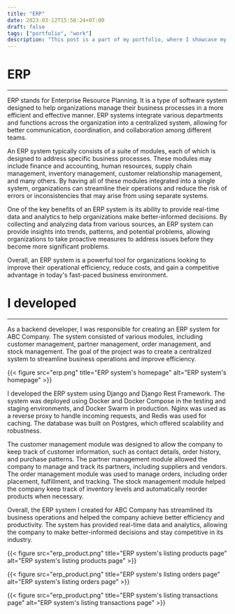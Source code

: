 ```yaml
---
title: "ERP"
date: 2023-03-12T15:58:24+07:00
draft: false
tags: ["portfolio", "work"]
description: "This post is a part of my portfolio, where I showcase my skills and experience as a backend developer. In this post, I will be discussing my contributions to an ERP system project."
---
```


# ERP
---

ERP stands for Enterprise Resource Planning. It is a type of software system designed to help organizations manage their business processes in a more efficient and effective manner. ERP systems integrate various departments and functions across the organization into a centralized system, allowing for better communication, coordination, and collaboration among different teams.

An ERP system typically consists of a suite of modules, each of which is designed to address specific business processes. These modules may include finance and accounting, human resources, supply chain management, inventory management, customer relationship management, and many others. By having all of these modules integrated into a single system, organizations can streamline their operations and reduce the risk of errors or inconsistencies that may arise from using separate systems.

One of the key benefits of an ERP system is its ability to provide real-time data and analytics to help organizations make better-informed decisions. By collecting and analyzing data from various sources, an ERP system can provide insights into trends, patterns, and potential problems, allowing organizations to take proactive measures to address issues before they become more significant problems.

Overall, an ERP system is a powerful tool for organizations looking to improve their operational efficiency, reduce costs, and gain a competitive advantage in today's fast-paced business environment.

# I developed
---

As a backend developer, I was responsible for creating an ERP system for ABC Company. The system consisted of various modules, including customer management, partner management, order management, and stock management. The goal of the project was to create a centralized system to streamline business operations and improve efficiency.

{{< figure src="erp.png" title="ERP system's homepage" alt="ERP system's homepage" >}}

I developed the ERP system using Django and Django Rest Framework. The system was deployed using Docker and Docker Compose in the testing and staging environments, and Docker Swarm in production. Nginx was used as a reverse proxy to handle incoming requests, and Redis was used for caching. The database was built on Postgres, which offered scalability and robustness.

The customer management module was designed to allow the company to keep track of customer information, such as contact details, order history, and purchase patterns. The partner management module allowed the company to manage and track its partners, including suppliers and vendors. The order management module was used to manage orders, including order placement, fulfillment, and tracking. The stock management module helped the company keep track of inventory levels and automatically reorder products when necessary.

Overall, the ERP system I created for ABC Company has streamlined its business operations and helped the company achieve better efficiency and productivity. The system has provided real-time data and analytics, allowing the company to make better-informed decisions and stay competitive in its industry.

{{< figure src="erp_product.png" title="ERP system's listing products page" alt="ERP system's listing products page" >}}

{{< figure src="erp_product.png" title="ERP system's listing orders page" alt="ERP system's listing orders page" >}}

{{< figure src="erp_product.png" title="ERP system's listing transactions page" alt="ERP system's listing transactions page" >}}
